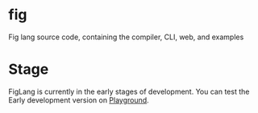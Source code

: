 # fig
Fig lang source code, containing the compiler, CLI, web, and examples

# Stage
FigLang is currently in the early stages of development. You can test the Early development version on [Playground](https://fig-lang.github.io/fig/).
